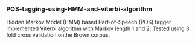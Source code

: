 ### POS-tagging-using-HMM-and-viterbi-algorithm

Hidden Markov Model (HMM) based Part-of-Speech (POS) tagger implemented Viterbi algorithm with Markov length 1 and 2. Tested using 3 fold cross validation onthe Brown corpus.
